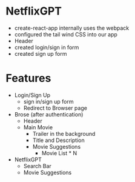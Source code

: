 # NetflixGPT

- create-react-app internally uses the webpack
- configured the tail wind CSS into our app
- Header
- created login/sign in form
- created sign up form

# Features

- Login/Sign Up
  - sign in/sign up form
  - Redirect to Browser page
- Brose (after authentication)
  - Header
  - Main Movie
    - Trailer in the background
    - Title and Description
    - Movie Suggestions
      - Movie List \* N
- NetflixGPT
  - Search Bar
  - Movie Suggestions
